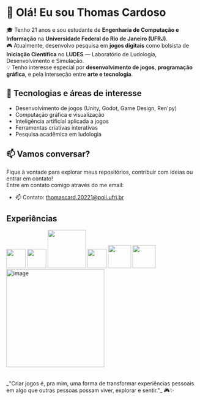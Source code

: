 # 👋 Olá! Eu sou Thomas Cardoso

🎓 Tenho 21 anos e sou estudante de **Engenharia de Computação e Informação** na **Universidade Federal do Rio de Janeiro (UFRJ)**.  
🎮 Atualmente, desenvolvo pesquisa em **jogos digitais** como bolsista de **Iniciação Científica** no **LUDES** — Laboratório de Ludologia, Desenvolvimento e Simulação.  
💡 Tenho interesse especial por **desenvolvimento de jogos**, **programação gráfica**, e pela interseção entre **arte e tecnologia**.

## 🚀 Tecnologias e áreas de interesse
- Desenvolvimento de jogos (Unity, Godot, Game Design, Ren'py)
- Computação gráfica e visualização
- Inteligência artificial aplicada a jogos
- Ferramentas criativas interativas
- Pesquisa acadêmica em ludologia

## 📫 Vamos conversar?
Fique à vontade para explorar meus repositórios, contribuir com ideias ou entrar em contato!  
Entre em contato comigo através do me email:

- 📫 Contato: thomascard.20221@poli.ufrj.br


## Experiências
<div>
<img src="https://github.com/thomascard2004/thomascard2004/assets/112047248/3aae9aca-cdcf-4639-95e3-f5c67614200b" width="50px">
<img src="https://github.com/thomascard2004/thomascard2004/assets/112047248/d3b47d0a-5edf-44c6-a363-ffb046823159" width="50px">
<img src="https://github.com/thomascard2004/thomascard2004/assets/112047248/96691d9c-5334-40a1-a644-b923435e7d0c" width="100px">
<img src="https://github.com/thomascard2004/thomascard2004/assets/112047248/913fb840-1356-4abc-9ef0-c894963fe38f" width="50px">
<img src="https://github.com/thomascard2004/thomascard2004/assets/112047248/775e00db-b8f2-47b3-9ff1-656bffd577e6" width="60px">
<img src="https://github.com/user-attachments/assets/7a25fff4-7b7e-443e-ac29-f5aa0c29cc47" width="60px">
<img width="256" height="256" alt="image" src="https://github.com/user-attachments/assets/55a729e8-9cda-4767-81a8-ff224177df37" width="60px" />

</div>

<br>
<br>
_"Criar jogos é, pra mim, uma forma de transformar experiências pessoais em algo que outras pessoas possam viver, explorar e sentir."_ 🎮✨


  
